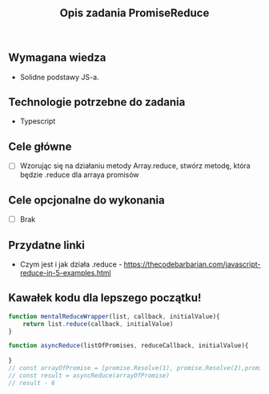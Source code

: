 <h2 align="center">Opis zadania PromiseReduce </h2>

<br>

## Wymagana wiedza
- Solidne podstawy JS-a.
 
## Technologie potrzebne do zadania

- Typescript 

## Cele główne

* [ ] Wzorując się na działaniu metody Array.reduce, stwórz metodę, która będzie .reduce dla arraya promisów

## Cele opcjonalne do wykonania

* [ ] Brak

## Przydatne linki

- Czym jest i jak działa .reduce - https://thecodebarbarian.com/javascript-reduce-in-5-examples.html

## Kawałek kodu dla lepszego początku!

```javascript
function mentalReduceWrapper(list, callback, initialValue){
    return list.reduce(callback, initialValue)
}

function asyncReduce(listOfPromises, reduceCallback, initialValue){
    
}
// const arrayOfPromise = [promise.Resolve(1), promise.Resolve(2),promise.Resolve(3)]
// const result = asyncReduce(arrayOfPromise)
// result - 6
```
